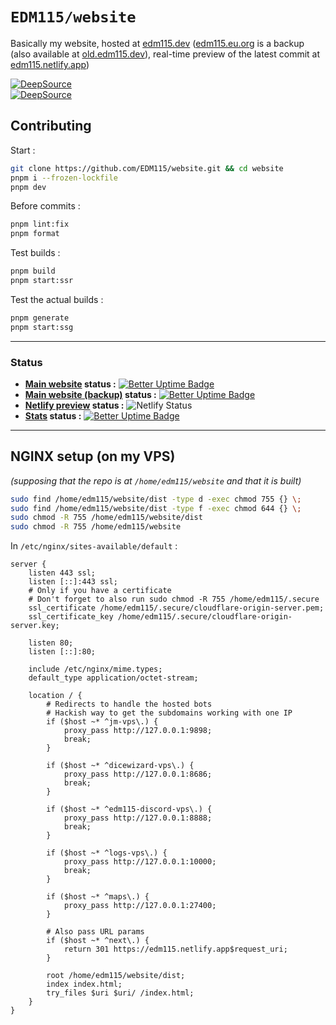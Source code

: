 # `EDM115/website`
Basically my website, hosted at [edm115.dev](https://edm115.dev) ([edm115.eu.org](https://edm115.eu.org) is a backup (also available at [old.edm115.dev](https://old.edm115.dev)), real-time preview of the latest commit at [edm115.netlify.app](https://edm115.netlify.app))

[![DeepSource](https://app.deepsource.com/gh/EDM115/website.svg/?label=active+issues&show_trend=true&token=N0wq5KKIR-8bZ-Jsa88xTbRm)](https://app.deepsource.com/gh/EDM115/website/)  
[![DeepSource](https://app.deepsource.com/gh/EDM115/website.svg/?label=resolved+issues&show_trend=true&token=N0wq5KKIR-8bZ-Jsa88xTbRm)](https://app.deepsource.com/gh/EDM115/website/)

## Contributing
Start :
```bash
git clone https://github.com/EDM115/website.git && cd website
pnpm i --frozen-lockfile
pnpm dev
```

Before commits :
```bash
pnpm lint:fix
pnpm format
```

Test builds :
```bash
pnpm build
pnpm start:ssr
```

Test the actual builds :
```bash
pnpm generate
pnpm start:ssg
```

---

### Status
+ **[Main website](https://edm115.dev) status :** [![Better Uptime Badge](https://betteruptime.com/status-badges/v1/monitor/n6oc.svg)](https://up.edm115.dev/)
+ **[Main website (backup)](https://edm115.eu.org) status :** [![Better Uptime Badge](https://betteruptime.com/status-badges/v1/monitor/iker.svg)](https://up.edm115.dev/)
+ **[Netlify preview](https://edm115.netlify.app) status :** ![Netlify Status](https://api.netlify.com/api/v1/badges/6ffb8504-c2c9-4482-a56c-0efd83a3a4d6/deploy-status)
+ **[Stats](https://stats.edm115.dev/api?username=EDM115&count_private=true&show_icons=true&cache_seconds=1800&bg_color=30,833ab4,fd1d1d,fcb045&include_all_commits=True&title_color=fff&icon_color=fff&border_color=000&text_color=70ffff) status :** [![Better Uptime Badge](https://betteruptime.com/status-badges/v1/monitor/loog.svg)](https://up.edm115.dev/)

---

## NGINX setup (on my VPS)
*(supposing that the repo is at `/home/edm115/website` and that it is built)*  
```bash
sudo find /home/edm115/website/dist -type d -exec chmod 755 {} \;
sudo find /home/edm115/website/dist -type f -exec chmod 644 {} \;
sudo chmod -R 755 /home/edm115/website/dist
sudo chmod -R 755 /home/edm115/website
```
In `/etc/nginx/sites-available/default` :
```nginx
server {
    listen 443 ssl;
    listen [::]:443 ssl;
    # Only if you have a certificate
    # Don't forget to also run sudo chmod -R 755 /home/edm115/.secure
    ssl_certificate /home/edm115/.secure/cloudflare-origin-server.pem;
    ssl_certificate_key /home/edm115/.secure/cloudflare-origin-server.key;

    listen 80;
    listen [::]:80;

    include /etc/nginx/mime.types;
    default_type application/octet-stream;

    location / {
        # Redirects to handle the hosted bots
        # Hackish way to get the subdomains working with one IP
        if ($host ~* ^jm-vps\.) {
            proxy_pass http://127.0.0.1:9898;
            break;
        }

        if ($host ~* ^dicewizard-vps\.) {
            proxy_pass http://127.0.0.1:8686;
            break;
        }

        if ($host ~* ^edm115-discord-vps\.) {
            proxy_pass http://127.0.0.1:8888;
            break;
        }

        if ($host ~* ^logs-vps\.) {
            proxy_pass http://127.0.0.1:10000;
            break;
        }

        if ($host ~* ^maps\.) {
            proxy_pass http://127.0.0.1:27400;
        }

        # Also pass URL params
        if ($host ~* ^next\.) {
            return 301 https://edm115.netlify.app$request_uri;
        }

        root /home/edm115/website/dist;
        index index.html;
        try_files $uri $uri/ /index.html;
    }
}
```
